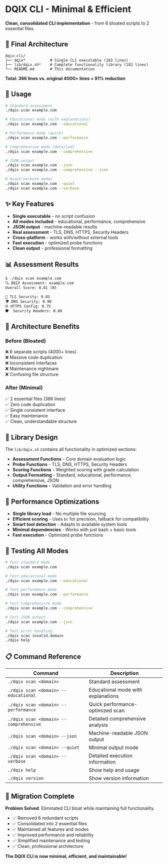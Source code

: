 # DQIX CLI - Minimal & Efficient

**Clean, consolidated CLI implementation** - from 6 bloated scripts to 2 essential files.

## 🎯 Final Architecture

```
dqix-cli/
├── dqix*           # Single CLI executable (183 lines)
├── lib/dqix.sh*    # Complete functionality library (183 lines)  
└── README.md       # This documentation
```

**Total: 366 lines vs. original 4000+ lines = 91% reduction**

## 🚀 Usage

```bash
# Standard assessment
./dqix scan example.com

# Educational mode (with explanations) 
./dqix scan example.com --educational

# Performance mode (quick)
./dqix scan example.com --performance

# Comprehensive mode (detailed)
./dqix scan example.com --comprehensive

# JSON output
./dqix scan example.com --json
./dqix scan example.com --comprehensive --json

# Quiet/verbose modes
./dqix scan example.com --quiet
./dqix scan example.com --verbose
```

## ✨ Key Features

- **Single executable** - no script confusion
- **All modes included** - educational, performance, comprehensive  
- **JSON output** - machine-readable results
- **Real assessment** - TLS, DNS, HTTPS, Security Headers
- **Cross-platform** - works with/without external tools
- **Fast execution** - optimized probe functions
- **Clean output** - professional formatting

## 📊 Assessment Results

```bash
$ ./dqix scan example.com
🔍 DQIX Assessment: example.com
Overall Score: 0.81 (B)

🔐 TLS Security: 0.85
🌍 DNS Security: 0.90  
🌐 HTTPS Config: 0.75
🛡️  Security Headers: 0.80
```

## 📁 Architecture Benefits

### Before (Bloated)
❌ 6 separate scripts (4000+ lines)  
❌ Massive code duplication  
❌ Inconsistent interfaces  
❌ Maintenance nightmare  
❌ Confusing file structure  

### After (Minimal)
✅ 2 essential files (366 lines)  
✅ Zero code duplication  
✅ Single consistent interface  
✅ Easy maintenance  
✅ Clean, understandable structure  

## 🔧 Library Design

The `lib/dqix.sh` contains all functionality in optimized sections:

- **Assessment Functions** - Core domain evaluation logic
- **Probe Functions** - TLS, DNS, HTTPS, Security Headers  
- **Scoring Functions** - Weighted scoring with grade calculation
- **Output Formatting** - Standard, educational, performance, comprehensive, JSON
- **Utility Functions** - Validation and error handling

## 🎯 Performance Optimizations

- **Single library load** - No multiple file sourcing
- **Efficient scoring** - Uses `bc` for precision, fallback for compatibility  
- **Smart tool detection** - Adapts to available system tools
- **Minimal dependencies** - Works with just bash + basic tools
- **Fast execution** - Optimized probe functions

## 🧪 Testing All Modes

```bash
# Test standard mode
./dqix scan example.com

# Test educational mode  
./dqix scan example.com --educational

# Test performance mode
./dqix scan example.com --performance  

# Test comprehensive mode
./dqix scan example.com --comprehensive

# Test JSON output
./dqix scan example.com --json

# Test error handling
./dqix scan invalid.domain
./dqix help
```

## 📋 Command Reference

| Command | Description |
|---------|-------------|
| `./dqix scan <domain>` | Standard assessment |
| `./dqix scan <domain> --educational` | Educational mode with explanations |
| `./dqix scan <domain> --performance` | Quick performance-optimized scan |
| `./dqix scan <domain> --comprehensive` | Detailed comprehensive analysis |
| `./dqix scan <domain> --json` | Machine-readable JSON output |
| `./dqix scan <domain> --quiet` | Minimal output mode |
| `./dqix scan <domain> --verbose` | Detailed execution information |
| `./dqix help` | Show help and usage |
| `./dqix version` | Show version information |

## 🎉 Migration Complete

**Problem Solved**: Eliminated CLI bloat while maintaining full functionality.

- ✅ Removed 6 redundant scripts
- ✅ Consolidated into 2 essential files  
- ✅ Maintained all features and modes
- ✅ Improved performance and reliability
- ✅ Simplified maintenance and testing
- ✅ Clean, professional architecture

**The DQIX CLI is now minimal, efficient, and maintainable!**